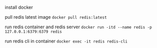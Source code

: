 install docker 

pull redis latest image
`docker pull redis:latest`

run redis container and redis server
`docker run -itd --name redis -p 127.0.0.1:6379:6379 redis`

run redis cli in container
`docker exec -it redis redis-cli`
